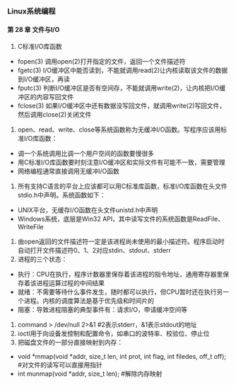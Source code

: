 ### Linux系统编程

#### 第 28 章 文件与I/O
1. C标准I/O库函数
  * fopen(3) 调用open(2)打开指定的文件，返回一个文件描述符
  * fgetc(3) I/O缓冲区中能否读到，不能就调用read(2)让内核读取该文件的数据到I/O缓冲区，再读
  * fputc(3) 判断I/O缓冲区是否有空间存，不能就调用write(2)，让内核把I/O缓冲区的内容写回文件
  * fclose(3) 如果I/O缓冲区中还有数据没写回文件，就调用write(2)写回文件，然后调用close(2)关闭文件
1. open、read、write、close等系统函数称为无缓冲I/O函数。写程序应该用标准I/O库函数：
  * 调一个系统调用比调一个用户空间的函数要慢很多
  * 用C标准I/O库函数要时刻注意I/O缓冲区和实际文件有可能不一致，需要管理
  * 网络编程通常直接调用无缓冲I/O函数
1. 所有支持C语言的平台上应该都可以用C标准库函数，标准I/O库函数在头文件stdio.h中声明。系统函数如下：
  * UNIX平台，无缓存I/O函数在头文件unistd.h中声明
  * Windows系统，底层是Win32 API，其中读写文件的系统函数是ReadFile、WriteFile
1. 由open返回的文件描述符一定是该进程尚未使用的最小描述符。程序启动时自动打开文件描述符0、1、2对应stdin、stdout、stderr
1. 进程的三个状态：
  * 执行：CPU在执行，程序计数器里保存着该进程的指令地址，通用寄存器里保存着该进程运算过程的中间结果
  * 就绪：不需要等待什么事件发生，随时都可以执行，但CPU暂时还在执行另一个进程。内核的调度算法是基于优先级和时间片的
  * 阻塞：导致进程阻塞的典型事件有：请求I/O，申请缓冲空间等
1. command > /dev/null 2>&1 #2表示stderr，&1表示stdout的地址
1. ioctl用于向设备发控制和配置命令，如串口的波特率、校验位、停止位
1. 把磁盘文件的一部分直接映射到内存：
  * void *mmap(void *addr, size_t len, int prot, int flag, int filedes, off_t off); #对文件的读写可以直接用指针
  * int munmap(void *addr, size_t len); #解除内存映射
